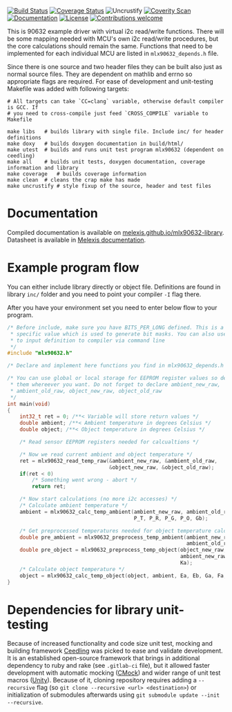 [![Build Status](https://travis-ci.org/melexis/mlx90632-library.svg?branch=master)](https://travis-ci.org/melexis/mlx90632-library)
[![Coverage Status](https://coveralls.io/repos/github/melexis/mlx90632-library/badge.svg?branch=master)](https://coveralls.io/github/melexis/mlx90632-library?branch=master)
![Uncrustify](https://img.shields.io/badge/uncrustify-pass-brightgreen.svg)
[![Coverity Scan](https://img.shields.io/coverity/scan/14522.svg)](https://scan.coverity.com/projects/melexis-mlx90632-library)
[![Documentation](https://img.shields.io/badge/Documentation-published-brightgreen.svg)](https://melexis.github.io/mlx90632-library/)
[![License](https://img.shields.io/badge/License-Apache%202.0-blue.svg)](http://www.apache.org/licenses/LICENSE-2.0)
[![Contributions welcome](https://img.shields.io/badge/contributions-welcome-brightgreen.svg?style=flat)](https://github.com/melexis/mlx90632-library/issues)

This is 90632 example driver with virtual i2c read/write functions. There will
be some mapping needed with MCU's own i2c read/write procedures, but the core
calculations should remain the same. Functions that need to be implemented for
each individual MCU are listed in `mlx90632_depends.h` file.

Since there is one source and two header files they can be built also just as
normal source files. They are dependent on mathlib and errno so appropriate flags are
required. For ease of development and unit-testing Makefile was added with
following targets:

```
# All targets can take `CC=clang` variable, otherwise default compiler is GCC. If
# you need to cross-compile just feed `CROSS_COMPILE` variable to Makefile

make libs	# builds library with single file. Include inc/ for header definitions
make doxy	# builds doxygen documentation in build/html/
make utest	# builds and runs unit test program mlx90632 (dependent on ceedling)
make all	# builds unit tests, doxygen documentation, coverage information and library
make coverage   # builds coverage information
make clean	# cleans the crap make has made
make uncrustify # style fixup of the source, header and test files
```
# Documentation
Compiled documentation is available on [melexis.github.io/mlx90632-library](https://melexis.github.io/mlx90632-library/).
Datasheet is available in [Melexis documentation](https://www.melexis.com/en/documents/documentation/datasheets/datasheet-mlx90632).

# Example program flow
You can either include library directly or object file. Definitions are found
in library `inc/` folder and you need to point your compiler `-I` flag there.

After you have your environment set you need to enter below flow to your program.

```C
/* Before include, make sure you have BITS_PER_LONG defined. This is a CPU
 * specific value which is used to generate bit masks. You can also use -D
 * to input definition to compiler via command line
 */
#include "mlx90632.h"

/* Declare and implement here functions you find in mlx90632_depends.h */

/* You can use global or local storage for EEPROM register values so declare
 * them whereever you want. Do not forget to declare ambient_new_raw,
 * ambient_old_raw, object_new_raw, object_old_raw
 */
int main(void)
{
    int32_t ret = 0; /**< Variable will store return values */
    double ambient; /**< Ambient temperature in degrees Celsius */
    double object; /**< Object temperature in degrees Celsius */

    /* Read sensor EEPROM registers needed for calcualtions */

    /* Now we read current ambient and object temperature */
    ret = mlx90632_read_temp_raw(&ambient_new_raw, &ambient_old_raw,
                                 &object_new_raw, &object_old_raw);
    if(ret < 0)
        /* Something went wrong - abort */
        return ret;

    /* Now start calculations (no more i2c accesses) */
    /* Calculate ambient temperature */
    ambient = mlx90632_calc_temp_ambient(ambient_new_raw, ambient_old_raw,
                                         P_T, P_R, P_G, P_O, Gb);

    /* Get preprocessed temperatures needed for object temperature calculation */
    double pre_ambient = mlx90632_preprocess_temp_ambient(ambient_new_raw,
                                                          ambient_old_raw, Gb);
    double pre_object = mlx90632_preprocess_temp_object(object_new_raw, object_old_raw,
                                                        ambient_new_raw, ambient_old_raw,
                                                        Ka);
    /* Calculate object temperature */
    object = mlx90632_calc_temp_object(object, ambient, Ea, Eb, Ga, Fa, Fb, Ha, Hb);
}
```

# Dependencies for library unit-testing
Because of increased functionality and code size unit test, mocking and building
framework [Ceedling](http://www.throwtheswitch.org/ceedling/) was picked to ease
and validate development. It is an established open-source framework that brings
in additional dependency to ruby and rake (see `.gitlab-ci` file), but it allowed
faster development with automatic mocking ([CMock](http://www.throwtheswitch.org/cmock/))
and wider range of unit test macros ([Unity](http://www.throwtheswitch.org/unity/)).
Because of it, cloning repository requires adding a `--recursive` flag
(so `git clone --recursive <url> <destination>`) or initialization of submodules
afterwards using `git submodule update --init --recursive`. 


